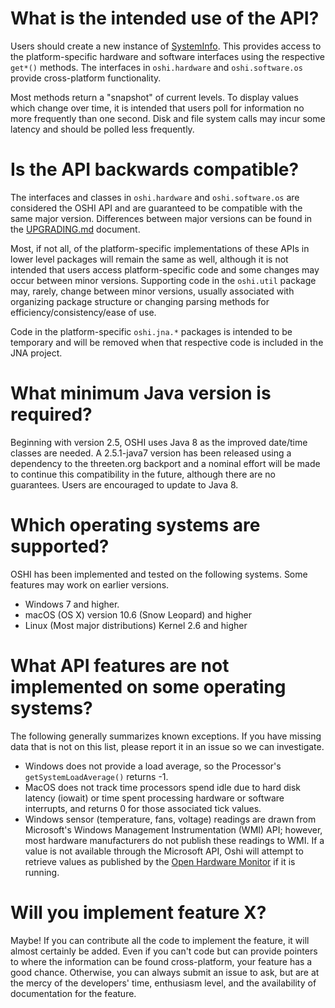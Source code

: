 What is the intended use of the API?
========
Users should create a new instance of [SystemInfo](http://dblock.github.io/oshi/apidocs/oshi/SystemInfo.html).  This provides access to the platform-specific hardware and software interfaces using the respective `get*()` methods.  The interfaces in `oshi.hardware` and `oshi.software.os` provide cross-platform functionality.

Most methods return a "snapshot" of current levels.  To display values which change over time, it is intended that users poll for information no more frequently than one second. Disk and file system calls may incur some latency and should be polled less frequently.

Is the API backwards compatible?
========
The interfaces and classes in `oshi.hardware` and `oshi.software.os` are considered the OSHI API and are guaranteed to be compatible with the same major version.  Differences between major versions can be found in the [UPGRADING.md](UPGRADING.md) document.  

Most, if not all, of the platform-specific implementations of these APIs in lower level packages will remain the same as well, although it is not intended that users access platform-specific code and some changes may occur between minor versions. Supporting code in the `oshi.util` package may, rarely, change between minor versions, usually associated with organizing package structure or changing parsing methods for efficiency/consistency/ease of use.

Code in the platform-specific `oshi.jna.*` packages is intended to be temporary and will be removed when that respective code is included in the JNA project.

What minimum Java version is required?
========
Beginning with version 2.5, OSHI uses Java 8 as the improved date/time classes are needed.  A 2.5.1-java7 version has been released using a dependency to the threeten.org backport and a nominal effort will be made to continue this compatibility in the future, although there are no guarantees.  Users are encouraged to update to Java 8.


Which operating systems are supported?
========
OSHI has been implemented and tested on the following systems.  Some features may work on earlier versions.
* Windows 7 and higher. 
* macOS (OS X) version 10.6 (Snow Leopard) and higher
* Linux (Most major distributions) Kernel 2.6 and higher

What API features are not implemented on some operating systems?
========
The following generally summarizes known exceptions. If you have missing data that is not on this list, please report it in an issue so we can investigate.
* Windows does not provide a load average, so the Processor's `getSystemLoadAverage()` returns -1.
* MacOS does not track time processors spend idle due to hard disk latency (iowait) or time spent processing hardware or software interrupts, and returns 0 for those associated tick values.
* Windows sensor (temperature, fans, voltage) readings are drawn from Microsoft's Windows Management Instrumentation (WMI) API; however, most hardware manufacturers do not publish these readings to WMI. If a value is not available through the Microsoft API, Oshi will attempt to retrieve values as published by the [Open Hardware Monitor](http://openhardwaremonitor.org/) if it is running.

Will you implement feature X?
========
Maybe!  If you can contribute all the code to implement the feature, it will almost certainly be added.  Even if you can't code but can provide pointers to where the information can be found cross-platform, your feature has a good chance. Otherwise, you can always submit an issue to ask, but are at the mercy of the developers' time, enthusiasm level, and the availability of documentation for the feature.
